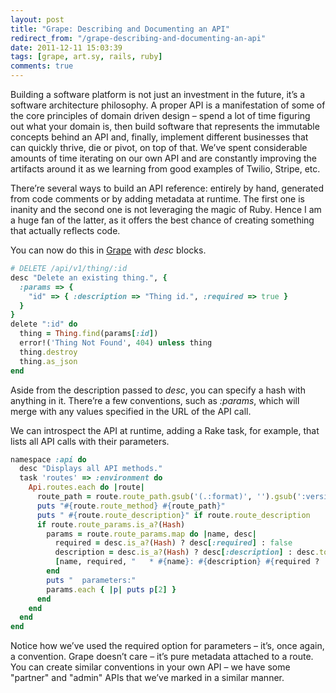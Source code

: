 ```yaml
---
layout: post
title: "Grape: Describing and Documenting an API"
redirect_from: "/grape-describing-and-documenting-an-api"
date: 2011-12-11 15:03:39
tags: [grape, art.sy, rails, ruby]
comments: true
---
```

Building a software platform is not just an investment in the future, it’s a software architecture philosophy. A proper API is a manifestation of some of the core principles of domain driven design – spend a lot of time figuring out what your domain is, then build software that represents the immutable concepts behind an API and, finally, implement different businesses that can quickly thrive, die or pivot, on top of that. We’ve spent considerable amounts of time iterating on our own API and are constantly improving the artifacts around it as we learning from good examples of Twilio, Stripe, etc.

There’re several ways to build an API reference: entirely by hand, generated from code comments or by adding metadata at runtime. The first one is inanity and the second one is not leveraging the magic of Ruby. Hence I am a huge fan of the latter, as it offers the best chance of creating something that actually reflects code.

You can now do this in [Grape](https://github.com/intridea/grape) with _desc_ blocks.

```ruby
# DELETE /api/v1/thing/:id
desc "Delete an existing thing.", {
  :params => {
    "id" => { :description => "Thing id.", :required => true }
  }
}
delete ":id" do
  thing = Thing.find(params[:id])
  error!('Thing Not Found', 404) unless thing
  thing.destroy
  thing.as_json
end
```

Aside from the description passed to _desc_, you can specify a hash with anything in it. There’re a few conventions, such as _:params_, which will merge with any values specified in the URL of the API call.

We can introspect the API at runtime, adding a Rake task, for example, that lists all API calls with their parameters.

```ruby
namespace :api do
  desc "Displays all API methods."
  task 'routes' => :environment do
    Api.routes.each do |route|
      route_path = route.route_path.gsub('(.:format)', '').gsub(':version', route.route_version)
      puts "#{route.route_method} #{route_path}"
      puts " #{route.route_description}" if route.route_description
      if route.route_params.is_a?(Hash)
        params = route.route_params.map do |name, desc|
          required = desc.is_a?(Hash) ? desc[:required] : false
          description = desc.is_a?(Hash) ? desc[:description] : desc.to_s
          [name, required, "   * #{name}: #{description} #{required ? '(required)' : ''}"]
        end
        puts "  parameters:"
        params.each { |p| puts p[2] }
      end
    end
  end
end
```

Notice how we’ve used the required option for parameters – it’s, once again, a convention. Grape doesn’t care – it’s pure metadata attached to a route. You can create similar conventions in your own API – we have some "partner" and "admin" APIs that we’ve marked in a similar manner.

